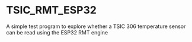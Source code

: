 # TSIC_RMT_ESP32
A simple test program to explore whether a TSIC 306 temperature sensor can be read using the ESP32 RMT engine 